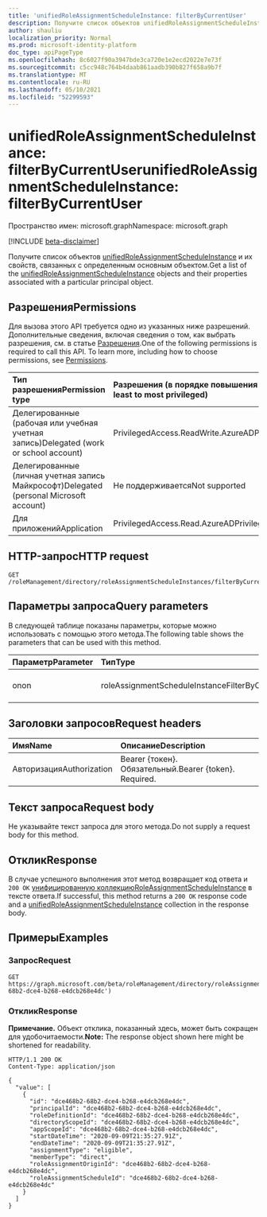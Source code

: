 ```yaml
---
title: 'unifiedRoleAssignmentScheduleInstance: filterByCurrentUser'
description: Получите список объектов unifiedRoleAssignmentScheduleInstance и их свойств, отфильтрованных определенным пользователем
author: shauliu
localization_priority: Normal
ms.prod: microsoft-identity-platform
doc_type: apiPageType
ms.openlocfilehash: 8c6027f90a3947bde3ca720e1e2ecd2022e7e73f
ms.sourcegitcommit: c5cc948c764b4daab861aadb390b827f658a9b7f
ms.translationtype: MT
ms.contentlocale: ru-RU
ms.lasthandoff: 05/10/2021
ms.locfileid: "52299593"
---
```

# <a name="unifiedroleassignmentscheduleinstance-filterbycurrentuser"></a><span data-ttu-id="5740d-103">unifiedRoleAssignmentScheduleInstance: filterByCurrentUser</span><span class="sxs-lookup"><span data-stu-id="5740d-103">unifiedRoleAssignmentScheduleInstance: filterByCurrentUser</span></span>
<span data-ttu-id="5740d-104">Пространство имен: microsoft.graph</span><span class="sxs-lookup"><span data-stu-id="5740d-104">Namespace: microsoft.graph</span></span>

[!INCLUDE [beta-disclaimer](../../includes/beta-disclaimer.md)]

<span data-ttu-id="5740d-105">Получите список объектов [unifiedRoleAssignmentScheduleInstance](../resources/unifiedRoleAssignmentScheduleInstance.md) и их свойств, связанных с определенным основным объектом.</span><span class="sxs-lookup"><span data-stu-id="5740d-105">Get a list of the [unifiedRoleAssignmentScheduleInstance](../resources/unifiedRoleAssignmentScheduleInstance.md) objects and their properties associated with a particular principal object.</span></span>

## <a name="permissions"></a><span data-ttu-id="5740d-106">Разрешения</span><span class="sxs-lookup"><span data-stu-id="5740d-106">Permissions</span></span>
<span data-ttu-id="5740d-p101">Для вызова этого API требуется одно из указанных ниже разрешений. Дополнительные сведения, включая сведения о том, как выбрать разрешения, см. в статье [Разрешения](/graph/permissions-reference).</span><span class="sxs-lookup"><span data-stu-id="5740d-p101">One of the following permissions is required to call this API. To learn more, including how to choose permissions, see [Permissions](/graph/permissions-reference).</span></span>

|<span data-ttu-id="5740d-109">Тип разрешения</span><span class="sxs-lookup"><span data-stu-id="5740d-109">Permission type</span></span>|<span data-ttu-id="5740d-110">Разрешения (в порядке повышения привилегий)</span><span class="sxs-lookup"><span data-stu-id="5740d-110">Permissions (from least to most privileged)</span></span>|
|:---|:---|
|<span data-ttu-id="5740d-111">Делегированные (рабочая или учебная учетная запись)</span><span class="sxs-lookup"><span data-stu-id="5740d-111">Delegated (work or school account)</span></span>|<span data-ttu-id="5740d-112">PrivilegedAccess.ReadWrite.AzureAD</span><span class="sxs-lookup"><span data-stu-id="5740d-112">PrivilegedAccess.ReadWrite.AzureAD</span></span>|
|<span data-ttu-id="5740d-113">Делегированные (личная учетная запись Майкрософт)</span><span class="sxs-lookup"><span data-stu-id="5740d-113">Delegated (personal Microsoft account)</span></span>|<span data-ttu-id="5740d-114">Не поддерживается</span><span class="sxs-lookup"><span data-stu-id="5740d-114">Not supported</span></span>|
|<span data-ttu-id="5740d-115">Для приложений</span><span class="sxs-lookup"><span data-stu-id="5740d-115">Application</span></span>|<span data-ttu-id="5740d-116">PrivilegedAccess.Read.AzureAD</span><span class="sxs-lookup"><span data-stu-id="5740d-116">PrivilegedAccess.Read.AzureAD</span></span>|

## <a name="http-request"></a><span data-ttu-id="5740d-117">HTTP-запрос</span><span class="sxs-lookup"><span data-stu-id="5740d-117">HTTP request</span></span>

<!-- {
  "blockType": "ignored"
}
-->
``` http
GET /roleManagement/directory/roleAssignmentScheduleInstances/filterByCurrentUser
```

## <a name="query-parameters"></a><span data-ttu-id="5740d-118">Параметры запроса</span><span class="sxs-lookup"><span data-stu-id="5740d-118">Query parameters</span></span>
<span data-ttu-id="5740d-119">В следующей таблице показаны параметры, которые можно использовать с помощью этого метода.</span><span class="sxs-lookup"><span data-stu-id="5740d-119">The following table shows the parameters that can be used with this method.</span></span>

|<span data-ttu-id="5740d-120">Параметр</span><span class="sxs-lookup"><span data-stu-id="5740d-120">Parameter</span></span>|<span data-ttu-id="5740d-121">Тип</span><span class="sxs-lookup"><span data-stu-id="5740d-121">Type</span></span>|<span data-ttu-id="5740d-122">Описание</span><span class="sxs-lookup"><span data-stu-id="5740d-122">Description</span></span>|
|:---|:---|:---|
|<span data-ttu-id="5740d-123">on</span><span class="sxs-lookup"><span data-stu-id="5740d-123">on</span></span>|<span data-ttu-id="5740d-124">roleAssignmentScheduleInstanceFilterByCurrentUserOptions</span><span class="sxs-lookup"><span data-stu-id="5740d-124">roleAssignmentScheduleInstanceFilterByCurrentUserOptions</span></span>|<span data-ttu-id="5740d-125">Id текущего пользователя.</span><span class="sxs-lookup"><span data-stu-id="5740d-125">Id of the current user.</span></span>|


## <a name="request-headers"></a><span data-ttu-id="5740d-126">Заголовки запросов</span><span class="sxs-lookup"><span data-stu-id="5740d-126">Request headers</span></span>
|<span data-ttu-id="5740d-127">Имя</span><span class="sxs-lookup"><span data-stu-id="5740d-127">Name</span></span>|<span data-ttu-id="5740d-128">Описание</span><span class="sxs-lookup"><span data-stu-id="5740d-128">Description</span></span>|
|:---|:---|
|<span data-ttu-id="5740d-129">Авторизация</span><span class="sxs-lookup"><span data-stu-id="5740d-129">Authorization</span></span>|<span data-ttu-id="5740d-p102">Bearer {токен}. Обязательный.</span><span class="sxs-lookup"><span data-stu-id="5740d-p102">Bearer {token}. Required.</span></span>|

## <a name="request-body"></a><span data-ttu-id="5740d-132">Текст запроса</span><span class="sxs-lookup"><span data-stu-id="5740d-132">Request body</span></span>
<span data-ttu-id="5740d-133">Не указывайте текст запроса для этого метода.</span><span class="sxs-lookup"><span data-stu-id="5740d-133">Do not supply a request body for this method.</span></span>

## <a name="response"></a><span data-ttu-id="5740d-134">Отклик</span><span class="sxs-lookup"><span data-stu-id="5740d-134">Response</span></span>

<span data-ttu-id="5740d-135">В случае успешного выполнения этот метод возвращает код ответа и `200 OK` [унифицированную коллекциюRoleAssignmentScheduleInstance](../resources/unifiedroleassignmentscheduleinstance.md) в тексте ответа.</span><span class="sxs-lookup"><span data-stu-id="5740d-135">If successful, this method returns a `200 OK` response code and a [unifiedRoleAssignmentScheduleInstance](../resources/unifiedroleassignmentscheduleinstance.md) collection in the response body.</span></span>

## <a name="examples"></a><span data-ttu-id="5740d-136">Примеры</span><span class="sxs-lookup"><span data-stu-id="5740d-136">Examples</span></span>

### <a name="request"></a><span data-ttu-id="5740d-137">Запрос</span><span class="sxs-lookup"><span data-stu-id="5740d-137">Request</span></span>
<!-- {
  "blockType": "request",
  "name": "unifiedroleassignmentscheduleinstance_filterbycurrentuser"
}
-->
``` http
GET https://graph.microsoft.com/beta/roleManagement/directory/roleAssignmentScheduleInstances/unifiedRoleAssignmentScheduleInstances/filterByCurrentUser(on='dce468b2-68b2-dce4-b268-e4dcb268e4dc')
```


### <a name="response"></a><span data-ttu-id="5740d-138">Отклик</span><span class="sxs-lookup"><span data-stu-id="5740d-138">Response</span></span>
<span data-ttu-id="5740d-139">**Примечание.** Объект отклика, показанный здесь, может быть сокращен для удобочитаемости.</span><span class="sxs-lookup"><span data-stu-id="5740d-139">**Note:** The response object shown here might be shortened for readability.</span></span>
<!-- {
  "blockType": "response",
  "truncated": true,
  "@odata.type": "Collection(microsoft.graph.unifiedRoleAssignmentScheduleInstance)"
}
-->
``` http
HTTP/1.1 200 OK
Content-Type: application/json

{
  "value": [
    {
      "id": "dce468b2-68b2-dce4-b268-e4dcb268e4dc",
      "principalId": "dce468b2-68b2-dce4-b268-e4dcb268e4dc",
      "roleDefinitionId": "dce468b2-68b2-dce4-b268-e4dcb268e4dc",
      "directoryScopeId": "dce468b2-68b2-dce4-b268-e4dcb268e4dc",
      "appScopeId": "dce468b2-68b2-dce4-b268-e4dcb268e4dc",
      "startDateTime": "2020-09-09T21:35:27.91Z",
      "endDateTime": "2020-09-09T21:35:27.91Z",
      "assignmentType": "eligible",
      "memberType": "direct",
      "roleAssignmentOriginId": "dce468b2-68b2-dce4-b268-e4dcb268e4dc",
      "roleAssignmentScheduleId": "dce468b2-68b2-dce4-b268-e4dcb268e4dc"
    }
  ]
}
```

